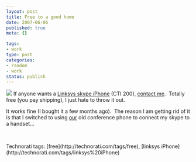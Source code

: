 ```yaml
--- 
layout: post
title: Free to a good home
date: 2007-06-06
published: true
meta: {}

tags: 
- work
type: post
categories: 
- random
- work
status: publish
---
```



![](http://media.eick.us/2011/05/530433273_efb4c74bb5_o.png) If anyone wants a [Linksys skype iPhone](http://www.linksys.com/servlet/Satellite?c=L_Product_C2&childpagename=US%2FLayout&cid=1127783455701&pagename=Linksys%2FCommon%2FVisitorWrapper&lid=5570186843B04) (CTI 200), [contact me](http://www.andyeick.com/Administration/Contactme.aspx).  Totally free (you pay shipping), I just hate to throw it out.

 

It works fine (I bought it a few months ago).  The reason I am getting rid of it is that I switched to using [our](http://www.sss-research.com) old conference phone to connect my skype to a handset...

 

 

 <div class="wlWriterSmartContent" style="padding-right: 0px;padding-left: 0px;float: none;padding-bottom: 0px;margin: 0px;padding-top: 0px">Technorati tags: [free](http://technorati.com/tags/free), [linksys iPhone](http://technorati.com/tags/linksys%20iPhone)</div>
